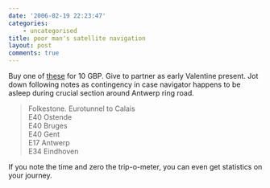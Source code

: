 ```yaml
---
date: '2006-02-19 22:23:47'
categories:
    - uncategorised
title: poor man's satellite navigation
layout: post
comments: true
---
```

Buy one of
[these](http://www.amazon.co.uk/exec/obidos/ASIN/0749547103/qid=1140362110/sr=2-2/ref=sr_2_3_2/026-5546328-6308424)
for 10 GBP. Give to partner as early Valentine present. Jot down
following notes as contingency in case navigator happens to be asleep
during crucial section around Antwerp ring road.
> Folkestone. Eurotunnel to Calais \
>  E40 Ostende \
>  E40 Bruges \
>  E40 Gent \
>  E17 Antwerp \
>  E34 Eindhoven

If you note the time and zero the trip-o-meter, you can even get
statistics on your journey.
